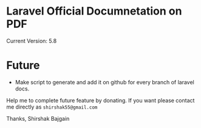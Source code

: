 # Laravel Official Documnetation on PDF

Current Version: 5.8

# Future
* Make script to generate and add it on github for every branch of laravel docs.


Help me to complete future feature by donating. If you want please contact me directly as `shirshak55@gmail.com`


Thanks,
Shirshak Bajgain
